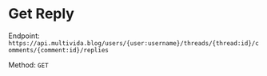 # Get Reply

Endpoint: `https://api.multivida.blog/users/{user:username}/threads/{thread:id}/comments/{comment:id}/replies` 

Method: `GET`
